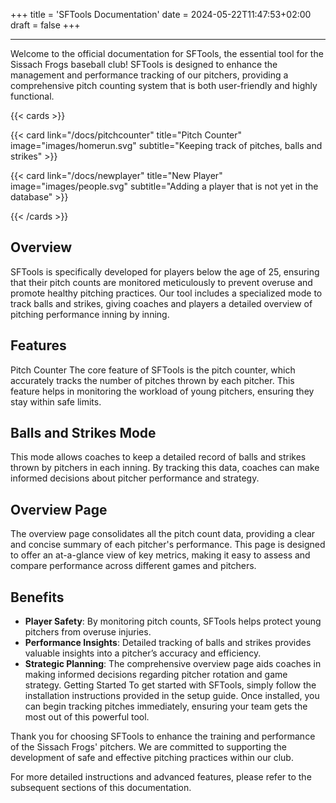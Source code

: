 +++
title = 'SFTools Documentation'
date = 2024-05-22T11:47:53+02:00
draft = false
+++

---

Welcome to the official documentation for SFTools, the essential tool for the Sissach Frogs baseball club! SFTools is designed to enhance the management and performance tracking of our pitchers, providing a comprehensive pitch counting system that is both user-friendly and highly functional.

{{< cards >}}

{{< card link="/docs/pitchcounter" title="Pitch Counter" image="images/homerun.svg" subtitle="Keeping track of pitches, balls and strikes" >}}

{{< card link="/docs/newplayer" title="New Player" image="images/people.svg" subtitle="Adding a player that is not yet in the database" >}}

{{< /cards >}}

## Overview

SFTools is specifically developed for players below the age of 25, ensuring that their pitch counts are monitored meticulously to prevent overuse and promote healthy pitching practices. Our tool includes a specialized mode to track balls and strikes, giving coaches and players a detailed overview of pitching performance inning by inning.

## Features

Pitch Counter
The core feature of SFTools is the pitch counter, which accurately tracks the number of pitches thrown by each pitcher. This feature helps in monitoring the workload of young pitchers, ensuring they stay within safe limits.

## Balls and Strikes Mode

This mode allows coaches to keep a detailed record of balls and strikes thrown by pitchers in each inning. By tracking this data, coaches can make informed decisions about pitcher performance and strategy.

## Overview Page

The overview page consolidates all the pitch count data, providing a clear and concise summary of each pitcher's performance. This page is designed to offer an at-a-glance view of key metrics, making it easy to assess and compare performance across different games and pitchers.

## Benefits

- **Player Safety**: By monitoring pitch counts, SFTools helps protect young pitchers from overuse injuries.
- **Performance Insights**: Detailed tracking of balls and strikes provides valuable insights into a pitcher’s accuracy and efficiency.
- **Strategic Planning**: The comprehensive overview page aids coaches in making informed decisions regarding pitcher rotation and game strategy.
  Getting Started
  To get started with SFTools, simply follow the installation instructions provided in the setup guide. Once installed, you can begin tracking pitches immediately, ensuring your team gets the most out of this powerful tool.

Thank you for choosing SFTools to enhance the training and performance of the Sissach Frogs' pitchers. We are committed to supporting the development of safe and effective pitching practices within our club.

For more detailed instructions and advanced features, please refer to the subsequent sections of this documentation.
